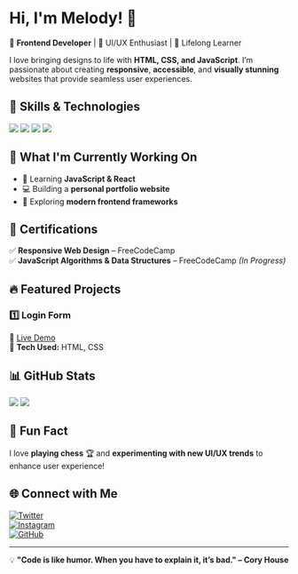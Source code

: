 # Hi, I'm Melody! 👋  

🚀 **Frontend Developer** | 🎨 UI/UX Enthusiast | 🎯 Lifelong Learner  

I love bringing designs to life with **HTML, CSS, and JavaScript**. I’m passionate about creating **responsive**, **accessible**, and **visually stunning** websites that provide seamless user experiences.  

## 🚀 Skills & Technologies  
<p align="left">
  <img src="https://img.shields.io/badge/JavaScript-F7DF1E?style=for-the-badge&logo=javascript&logoColor=black" />
  <img src="https://img.shields.io/badge/HTML5-E34F26?style=for-the-badge&logo=html5&logoColor=white" />
  <img src="https://img.shields.io/badge/CSS3-1572B6?style=for-the-badge&logo=css3&logoColor=white" />
  <img src="https://img.shields.io/badge/Responsive_Design-%23007ACC.svg?style=for-the-badge&logo=csswizardry&logoColor=white" />
</p>

## 📌 What I'm Currently Working On  
- 🌱 Learning **JavaScript & React**  
- 💻 Building a **personal portfolio website**  
- 🎨 Exploring **modern frontend frameworks**  

## 📜 Certifications  
✅ **Responsive Web Design** – FreeCodeCamp  
✅ **JavaScript Algorithms & Data Structures** – FreeCodeCamp _(In Progress)_  

## 🔥 Featured Projects  
### 1️⃣ **Login Form**  
🔗 [Live Demo](https://melodykellynwaogu.github.io/login-waddle)  
📌 **Tech Used:** HTML, CSS  

## 📊 GitHub Stats  
<p align="left">
  <img src="https://github-readme-stats.vercel.app/api?username=melodykellynwaogu&show_icons=true&theme=radical" />
  <img src="https://github-readme-stats.vercel.app/api/top-langs/?username=melodykellynwaogu&layout=compact&theme=radical" />
</p>

## 🎉 Fun Fact  
I love **playing chess** 🏆 and **experimenting with new UI/UX trends** to enhance user experience!  

## 🌐 Connect with Me  
[![Twitter](https://img.shields.io/badge/Twitter-%231DA1F2.svg?style=for-the-badge&logo=Twitter&logoColor=white)](https://x.com/MelodyKellyN?t=GZdS81yYSapdjeSD8pB_0w&s=09)  
[![Instagram](https://img.shields.io/badge/Instagram-%23E4405F.svg?style=for-the-badge&logo=instagram&logoColor=white)](https://www.instagram.com/melodykellynwaogu_/profilecard/?igsh=aXNrN3B6Y3MxbWIz)  
[![GitHub](https://img.shields.io/badge/GitHub-%23181717.svg?style=for-the-badge&logo=github&logoColor=white)](https://github.com/melodykellynwaogu)  

---
💡 **"Code is like humor. When you have to explain it, it’s bad." – Cory House**
